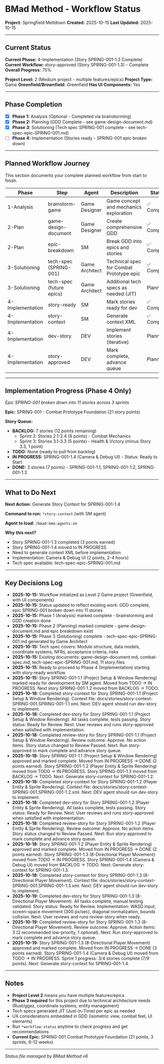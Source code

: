 # BMad Method - Workflow Status

**Project:** Springfield Meltdown
**Created:** 2025-10-15
**Last Updated:** 2025-10-15

---

## Current Status

**Current Phase:** 4-Implementation (Story SPRING-001-1.3 Complete)
**Current Workflow:** story-approved (Story SPRING-001-1.3) - Complete
**Overall Progress:** 75%

**Project Level:** 2 (Medium project - multiple features/epics)
**Project Type:** Game
**Greenfield/Brownfield:** Greenfield
**Has UI Components:** Yes

---

## Phase Completion

- [x] **Phase 1:** Analysis (Optional - Completed via brainstorming)
- [x] **Phase 2:** Planning (GDD Complete - see game-design-document.md)
- [x] **Phase 3:** Solutioning (Tech spec SPRING-001 complete - see tech-spec-epic-SPRING-001.md)
- [ ] **Phase 4:** Implementation (Stories ready - SPRING-001 epic broken down)

---

## Planned Workflow Journey

This section documents your complete planned workflow from start to finish.

| Phase | Step | Agent | Description | Status |
|-------|------|-------|-------------|--------|
| 1-Analysis | brainstorm-game | Game Designer | Game concept and mechanics exploration | ✅ Complete |
| 2-Plan | game-design-document | Game Designer | Create comprehensive GDD | ✅ Complete |
| 2-Plan | epic-breakdown | SM | Break GDD into epics and stories | ✅ Complete |
| 3-Solutioning | tech-spec (SPRING-001) | Game Architect | Technical spec for Combat Prototype epic | ✅ Complete |
| 3-Solutioning | tech-spec (future epics) | Game Architect | Additional tech specs as needed (JIT) | Planned |
| 4-Implementation | story-ready | SM | Mark stories ready for dev | ✅ Complete |
| 4-Implementation | story-context | SM | Generate context XML | ✅ Complete |
| 4-Implementation | dev-story | DEV | Implement stories (iterative) | Planned |
| 4-Implementation | story-approved | DEV | Mark complete, advance queue | Planned |

---

## Implementation Progress (Phase 4 Only)

*Epic SPRING-001 broken down into 11 stories across 3 sprints*

**Epic:** SPRING-001 - Combat Prototype Foundation (21 story points)

**Story Queue:**
- **BACKLOG:** 7 stories (12 points remaining)
  - Sprint 2: Stories 2.1-2.4 (8 points) - Combat Mechanics
  - Sprint 3: Stories 3.1-3.3 (5 points) - Health & Victory (minus Story 3.3, 1 point)
- **TODO:** None (ready to pull from backlog)
- **IN PROGRESS:** SPRING-001-1.4 (Camera & Debug UI) - Status: Ready to Start
- **DONE:** 3 stories (7 points) - SPRING-001-1.1, SPRING-001-1.2, SPRING-001-1.3

---

## What to Do Next

**Next Action:** Generate Story Context for SPRING-001-1.4

**Command to run:** `*story-context` (with SM agent)

**Agent to load:** `/bmad:bmm:agents:sm`

**Why this next?**
- Story SPRING-001-1.3 completed (3 points earned)
- Story SPRING-001-1.4 moved to IN PROGRESS
- Need to generate context XML before implementation
- Implementation: Camera & Debug UI (2 points, 2-4 hours)
- Tech spec available: tech-spec-epic-SPRING-001.md

---

## Key Decisions Log

- **2025-10-15:** Workflow initialized as Level 2 Game project (Greenfield, with UI components)
- **2025-10-15:** Status updated to reflect existing work: GDD complete, epic SPRING-001 broken down into 11 stories
- **2025-10-15:** Phase 1 (Analysis) marked complete - brainstorming and GDD creation done
- **2025-10-15:** Phase 2 (Planning) marked complete - game-design-document.md and epic breakdown exist
- **2025-10-15:** Phase 3 (Solutioning) complete - tech-spec-epic-SPRING-001.md generated by Game Architect
- **2025-10-15:** Tech spec covers: Module structure, data models, coordinate systems, NFRs, acceptance criteria, risks
- **2025-10-15:** Existing documents: game-design-document.md, combat-spec.md, tech-spec-epic-SPRING-001.md, 11 story files
- **2025-10-15:** Ready to proceed to Phase 4 (Implementation) starting with story-ready workflow
- **2025-10-15:** Story SPRING-001-1.1 (Project Setup & Window Rendering) marked ready for development by SM agent. Moved from TODO → IN PROGRESS. Next story SPRING-001-1.2 moved from BACKLOG → TODO.
- **2025-10-18:** Completed story-context for Story SPRING-001-1.1 (Project Setup & Window Rendering). Context file: docs/stories/story-context-SPRING-001.SPRING-001-1.1.xml. Next: DEV agent should run dev-story to implement.
- **2025-10-18:** Completed dev-story for Story SPRING-001-1.1 (Project Setup & Window Rendering). All tasks complete, tests passing. Story status: Ready for Review. Next: User reviews and runs story-approved when satisfied with implementation.
- **2025-10-18:** Completed review-story for Story SPRING-001-1.1 (Project Setup & Window Rendering). Review outcome: Approve. No action items. Story status changed to Review Passed. Next: Run story-approved to mark complete and advance story queue.
- **2025-10-18:** Story SPRING-001-1.1 (Project Setup & Window Rendering) approved and marked complete. Moved from IN PROGRESS → DONE (2 points earned). Story SPRING-001-1.2 (Player Entity & Sprite Rendering) moved from TODO → IN PROGRESS. Story SPRING-001-1.3 moved from BACKLOG → TODO. Next: Generate story-context for SPRING-001-1.2.
- **2025-10-18:** Completed story-context for Story SPRING-001-1.2 (Player Entity & Sprite Rendering). Context file: docs/stories/story-context-SPRING-001.SPRING-001-1.2.xml. Next: DEV agent should run dev-story to implement.
- **2025-10-18:** Completed dev-story for Story SPRING-001-1.2 (Player Entity & Sprite Rendering). All tasks complete, tests passing. Story status: Ready for Review. Next: User reviews and runs story-approved when satisfied with implementation.
- **2025-10-18:** Completed review-story for Story SPRING-001-1.2 (Player Entity & Sprite Rendering). Review outcome: Approve. No action items. Story status changed to Review Passed. Next: Run story-approved to mark complete and advance story queue.
- **2025-10-18:** Story SPRING-001-1.2 (Player Entity & Sprite Rendering) approved and marked complete. Moved from IN PROGRESS → DONE (2 points earned). Story SPRING-001-1.3 (8-Directional Player Movement) moved from TODO → IN PROGRESS. Story SPRING-001-1.4 (Camera & Debug UI) moved from BACKLOG → TODO. Next: Generate story-context for SPRING-001-1.3.
- **2025-10-18:** Completed story-context for Story SPRING-001-1.3 (8-Directional Player Movement). Context file: docs/stories/story-context-SPRING-001.SPRING-001-1.3.xml. Next: DEV agent should run dev-story to implement.
- **2025-10-19:** Completed dev-story for Story SPRING-001-1.3 (8-Directional Player Movement). All tasks complete, manual testing validated. Story status: Ready for Review. Implementation: WASD input, screen-space movement (300 px/sec), diagonal normalization, bounds collision. Next: User reviews and runs review-story when ready.
- **2025-10-19:** Completed review-story for Story SPRING-001-1.3 (8-Directional Player Movement). Review outcome: Approve. Action items: 3 (2 recommended low-priority, 1 optional). Next: Run story-approved to mark complete and advance story queue.
- **2025-10-19:** Story SPRING-001-1.3 (8-Directional Player Movement) approved and marked complete. Moved from IN PROGRESS → DONE (3 points earned). Story SPRING-001-1.4 (Camera & Debug UI) moved from TODO → IN PROGRESS. Sprint 1 progress: 3/4 stories complete (7/9 points). Next: Generate story-context for SPRING-001-1.4.

---

## Notes

- **Project Level 2** means you have multiple features/epics
- **Phase 3 required** for this project due to technical architecture needs (Rust/ggez, coordinate systems, entity management)
- Tech specs generated JIT (Just-In-Time) per epic as needed
- UX considerations embedded in GDD (isometric view, combat feel, UI elements)
- Run `*workflow-status` anytime to check progress and get recommendations
- **Current Epic:** SPRING-001 Combat Prototype Foundation (21 points, 3 sprints, 6-12 weeks)

---

_Status file managed by BMad Method v6_
